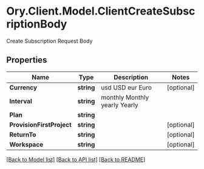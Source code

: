 # Ory.Client.Model.ClientCreateSubscriptionBody
Create Subscription Request Body

## Properties

Name | Type | Description | Notes
------------ | ------------- | ------------- | -------------
**Currency** | **string** |  usd USD eur Euro | [optional] 
**Interval** | **string** |  monthly Monthly yearly Yearly | 
**Plan** | **string** |  | 
**ProvisionFirstProject** | **string** |  | [optional] 
**ReturnTo** | **string** |  | [optional] 
**Workspace** | **string** |  | [optional] 

[[Back to Model list]](../README.md#documentation-for-models) [[Back to API list]](../README.md#documentation-for-api-endpoints) [[Back to README]](../README.md)

